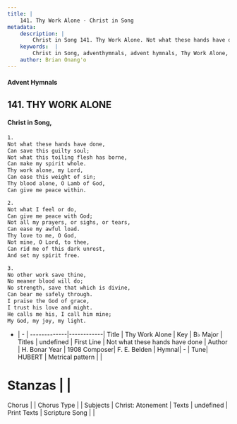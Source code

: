 ```yaml
---
title: |
    141. Thy Work Alone - Christ in Song
metadata:
    description: |
        Christ in Song 141. Thy Work Alone. Not what these hands have done, Can save this guilty soul; Not what this toiling flesh has borne, Can make my spirit whole. Thy work alone, my Lord, Can ease this weight of sin; Thy blood alone, O Lamb of God, Can give me peace within.
    keywords:  |
        Christ in Song, adventhymnals, advent hymnals, Thy Work Alone, Not what these hands have done . 
    author: Brian Onang'o
---
```


#### Advent Hymnals
## 141. THY WORK ALONE
####  Christ in Song,

```txt
1.
Not what these hands have done,
Can save this guilty soul;
Not what this toiling flesh has borne,
Can make my spirit whole.
Thy work alone, my Lord,
Can ease this weight of sin;
Thy blood alone, O Lamb of God,
Can give me peace within.

2.
Not what I feel or do,
Can give me peace with God;
Not all my prayers, or sighs, or tears,
Can ease my awful load.
Thy love to me, O God, 
Not mine, O Lord, to thee,
Can rid me of this dark unrest,
And set my spirit free.

3.
No other work save thine,
No meaner blood will do;
No strength, save that which is divine,
Can bear me safely through.
I praise the God of grace,
I trust his love and might.
He calls me his, I call him mine;
My God, my joy, my light.

```

- |   -  |
-------------|------------|
Title | Thy Work Alone |
Key | B♭ Major |
Titles | undefined |
First Line | Not what these hands have done  |
Author | H. Bonar
Year | 1908
Composer| F. E. Belden |
Hymnal|  - |
Tune| HUBERT |
Metrical pattern | |
# Stanzas |  |
Chorus |  |
Chorus Type |  |
Subjects | Christ: Atonement |
Texts | undefined |
Print Texts | 
Scripture Song |  |
    
